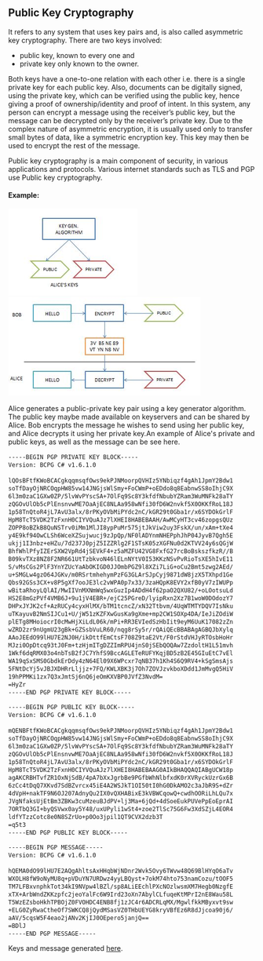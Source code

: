 ##	Public Key Cryptography

It refers to any system that uses key pairs and, is also called asymmetric key cryptography.
There are two keys involved: 
* public key, known to every one and  
* private key only known to the owner.  

Both keys have a one-to-one relation with each other i.e. there is a single private key for each public key. Also, documents can be digitally signed, using the private key, which can be verified using the public key, hence giving a proof of ownership/identity and proof of intent. In this system, any person can encrypt a message using the receiver’s public key, 
but the message can be decrypted only by the receiver’s private key.
Due to the complex nature of asymmetric encryption, it is usually used only to transfer small bytes of data, 
like a symmetric encryption key. This key may then be used to encrypt the rest of the message.

Public key cryptography is a main component of security, in various applications and protocols. 
Various internet standards such as TLS and PGP use Public key cryptography. 

#### Example:
![pkc1.jpg](/assets/pkc2.JPG) ![pkc2.jpg](/assets/pkc1.JPG)

Alice generates a public-private key pair using a key generator algorithm.
The public key maybe made available on keyservers and can be shared by Alice. Bob encrypts the message he wishes to send using her public key, and Alice decrypts it using her private key.An example of Alice's private and public keys, as well as the message can be see here.
```
-----BEGIN PGP PRIVATE KEY BLOCK-----
Version: BCPG C# v1.6.1.0

lQOsBFtfKWoBCACgkqqmsqfOws9ekPJNMoorpQVHIz5YNbiqzf4gAh1JpmY2Bdw1
soTfDayOjNRCOqpHW85vw14JNGjsWlSmy+FoCWmP+oEDdo8q8EabnwSS8oIhjC9X
6l3m0zaC1GXw0ZP/5lvWvPYscSA+7OlFq9Sc8Y3kfdfNbubYZRam3WuMNFk28aTY
zQGOvUlOb5cPlEnsnvwME7OaAjEC8NLAa958wNfi30fD6W2nvkf5X0OKKfRoL18J
1p58TnQtoR4jL7AvU3alx/8rPKyOVbMiPYdc2nC/kGR29t0Gba1r/x6SYDOkGrlF
HpM8TcT5VDK2TzFxnH0CIYVQuAJz7lXHEI8HABEBAAH/AwMCyHT3cv46zopgsQUz
ZOPP8oBZkB8QuNSTrv0iMm1MlJI8ypPuMr575jtJkViw2uy3FskX/un/xAm+tXe4
y4E9kf94OwCLSh6WceXZSujwucj9zJpQp/NF0lADYnmNHEPphJhP04JyvB7Qgh5E
ukjj1I3nbz+eHZu/7d237J0pjZ5IZZRlg2F1STsK05zXGFNu0d2KTVV24y6sQGjW
BhfWhlPfyIZErSXW2VpRd4jSEVkF4+z5aMZFU42VG8FxfG27rcBoBskszfkzR//B
B09kvTXz8NZ8F2NR661UtTzbkvoN46lELnNYtV0I53KKzNSvPvRioTsXE5hIvE11
S/vMsCGs2PlF3YnYZUcYaAbOKIGD0JJOmbPGZ9l8XZi7LiG+oCu2Bmt5zwg2AEd/
u+SMGLw4gzO64JGKv/m0RSrtmhehymPzFG3GLArSJpCyj9871dW8jzX5TXhpd1Ge
Qbs92GSs3CX+v8P5gXf7ooJE3lc2vWPA0p7x33/3zaHQpK8EVY2xfB0yV7zIWUPp
wBitaRhoyLQlAI/MwIIVnMXNmWq5wxGuzIp4ADdH4f62paO2QXU82/+oLOotsuLd
HS2E8mGzPVf4VMB6J+9u1jV4EBR+/ejC25PGreD/lyipRxn2Xz7B1woW0DOdozY7
DHPxJYJK2cf+AzRUCy4cyxHlMX/bTM1tcncZ/xN32Ttbvm/4UqWTMTYDQV7IsNku
uTKayuvB2NmSIJCu1+U/jW51zKZFXwGusKa9gXme+mp2CW1SOXp4DA/IeJiZOdiW
plETg8MHoiocrI0cMwHjXiLdL06k/mPi+RR3EVIedSzHbIit9eyM6UuK17082zZn
wZRD2zr9nUgmU23gBk+GZSsbVuLR60/nqg8rSy5r/rQAiQEcBBABAgAGBQJbXylq
AAoJEEdO99lHU7E2NJ0H/ikDttfEmCtsF708Z9taE2Vt/F0rStdVHJyRTOsbHoHr
MJzi0OpDtcq93tJ0Fm+tzHjmITgDZZImRPU4jnS0jSEbQOQAw7ZzdoltH1L51mvh
1Wkf6dqRMX03o4nbTsB2fJC7YhfS9BccAGLETeRUFYKqjBD5zB2E45GIuEtC7vEl
WA19qSxSMS0GbdkErDdy4zN64El09X6WPcxr7qNB37h1Kh4S6Q9RV4+kSgSmsAjs
5FNtDcYj5vJBJXDHRrLljjz+7FQ/KWLXBK3j7Oh7ZOVJzvkboXDdd1JmMvgQ5HiV
19hPPMKi1zx7Q3xJmtSj6nQ6jeOmKXVBP0JVfZ3NvdM=
=HyZr
-----END PGP PRIVATE KEY BLOCK-----

```

```
-----BEGIN PGP PUBLIC KEY BLOCK-----
Version: BCPG C# v1.6.1.0

mQENBFtfKWoBCACgkqqmsqfOws9ekPJNMoorpQVHIz5YNbiqzf4gAh1JpmY2Bdw1
soTfDayOjNRCOqpHW85vw14JNGjsWlSmy+FoCWmP+oEDdo8q8EabnwSS8oIhjC9X
6l3m0zaC1GXw0ZP/5lvWvPYscSA+7OlFq9Sc8Y3kfdfNbubYZRam3WuMNFk28aTY
zQGOvUlOb5cPlEnsnvwME7OaAjEC8NLAa958wNfi30fD6W2nvkf5X0OKKfRoL18J
1p58TnQtoR4jL7AvU3alx/8rPKyOVbMiPYdc2nC/kGR29t0Gba1r/x6SYDOkGrlF
HpM8TcT5VDK2TzFxnH0CIYVQuAJz7lXHEI8HABEBAAG0AIkBHAQQAQIABgUCW18p
agAKCRBHTvfZR1OxNjSdB/4pA7bXxJgrbBe9PGfbWhNlbfxdK0rXVRyckUzrGx6B
6zCc4tDqQ7XKvd7SdBZvrcx45iE4A2WSJkT1OI50tI0hG0DkAMO2c3aJbR9S+dZr
4dVpH+nakTF9N6OJ207AdnyQu2IX0vQXHABixE3kVBWCqowQ+cwdhOORiLhLQu7x
JVgNfaksUjEtBm3ZBKw3cuMzeuBJdPV+lj3Ma+6jQd+4dSoeEukPUVePpEoEprAI
7ORTbQ3GI+byQSVwx0ay5Y48/uxUPyli1wSt4+zoe2TlSc75G6Fw3XdSZjL4EOR4
ldfYTzzCotc8e0N8SZrUo+p0Oo3jpil1QT9CVX2dzb3T
=q5t3
-----END PGP PUBLIC KEY BLOCK-----

```

```
-----BEGIN PGP MESSAGE-----
Version: BCPG C# v1.6.1.0

hQEMA0dO99lHU7E2AQgAhltsAxHHqbWjNDnr2Wvk5Ovy6TWvw48Q69BlHYqO6aTv
WXOLH8fW9oNyMU8q+pVDuYN7URDwz4yyLBQyst+7okM74hto753namCozu/tOOF5
TM7LFBxvnphkTot34kI9NVpw4lBZl/sp8ALiEEchlPXcNOzlwsmXM7Hegb0NzgfE
xTX+ArbWndZKKzpfc2jeoYalFc6W9Ird23oXn7AbylCLfuqeKtMPrI2nE8Wau58L
T5WzEZsboHkhTPBOjZ0FVOHDC4ENB8fj1zJC4r6ADCRLqMX/MgwlfkkMByxvt9sw
+ELG0ZyRwaCtheOf7SWKCQ8jQydMSasVZ0THbUEYG8kryVBfEz6R8dJjcoa90j6/
aAV/5cqsW5F4eao2jANv2KjIJ0OEpero5janjQ==
=BDlJ
-----END PGP MESSAGE-----
```

Keys and message generated [here](http://www.igolder.com/pgp/).
